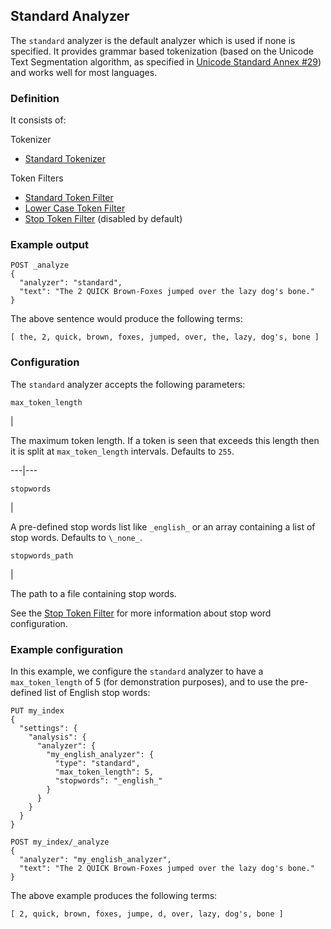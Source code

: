 ## Standard Analyzer

The `standard` analyzer is the default analyzer which is used if none is specified. It provides grammar based tokenization (based on the Unicode Text Segmentation algorithm, as specified in [Unicode Standard Annex #29](http://unicode.org/reports/tr29/)) and works well for most languages.

### Definition

It consists of:

Tokenizer 
    

  * [Standard Tokenizer](analysis-standard-tokenizer.html "Standard Tokenizer")



Token Filters 
    

  * [Standard Token Filter](analysis-standard-tokenfilter.html "Standard Token Filter")
  * [Lower Case Token Filter](analysis-lowercase-tokenfilter.html "Lowercase Token Filter")
  * [Stop Token Filter](analysis-stop-tokenfilter.html "Stop Token Filter") (disabled by default) 



### Example output
    
    
    POST _analyze
    {
      "analyzer": "standard",
      "text": "The 2 QUICK Brown-Foxes jumped over the lazy dog's bone."
    }

The above sentence would produce the following terms:
    
    
    [ the, 2, quick, brown, foxes, jumped, over, the, lazy, dog's, bone ]

### Configuration

The `standard` analyzer accepts the following parameters:

`max_token_length`

| 

The maximum token length. If a token is seen that exceeds this length then it is split at `max_token_length` intervals. Defaults to `255`.   
  
---|---  
  
`stopwords`

| 

A pre-defined stop words list like `_english_` or an array containing a list of stop words. Defaults to `\_none_`.   
  
`stopwords_path`

| 

The path to a file containing stop words.   
  
See the [Stop Token Filter](analysis-stop-tokenfilter.html "Stop Token Filter") for more information about stop word configuration.

### Example configuration

In this example, we configure the `standard` analyzer to have a `max_token_length` of 5 (for demonstration purposes), and to use the pre-defined list of English stop words:
    
    
    PUT my_index
    {
      "settings": {
        "analysis": {
          "analyzer": {
            "my_english_analyzer": {
              "type": "standard",
              "max_token_length": 5,
              "stopwords": "_english_"
            }
          }
        }
      }
    }
    
    POST my_index/_analyze
    {
      "analyzer": "my_english_analyzer",
      "text": "The 2 QUICK Brown-Foxes jumped over the lazy dog's bone."
    }

The above example produces the following terms:
    
    
    [ 2, quick, brown, foxes, jumpe, d, over, lazy, dog's, bone ]

